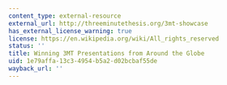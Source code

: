 ```yaml
---
content_type: external-resource
external_url: http://threeminutethesis.org/3mt-showcase
has_external_license_warning: true
license: https://en.wikipedia.org/wiki/All_rights_reserved
status: ''
title: Winning 3MT Presentations from Around the Globe
uid: 1e79affa-13c3-4954-b5a2-d02bcbaf55de
wayback_url: ''
---
```

